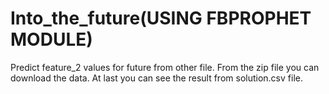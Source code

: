 # Into_the_future(USING FBPROPHET MODULE)
Predict feature_2 values for future from other file.
From the zip file you can download the data.
At last you can see the result from solution.csv file.
